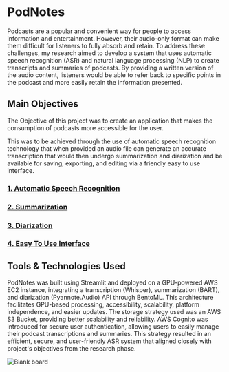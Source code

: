 # PodNotes

Podcasts are a popular and convenient way for people to access information and entertainment. However, their audio-only format can make them difficult for listeners to fully absorb and retain. 
To address these challenges, my research aimed to develop a system that uses automatic speech recognition (ASR) and natural language processing (NLP) to create transcripts and summaries of podcasts. 
By providing a written version of the audio content, listeners would be able to refer back to specific points in the podcast and more easily retain the information presented.

## Main Objectives

The Objective of this project was to create an application that makes the consumption of podcasts more accessible for the user. 

This was to be achieved through the use of automatic speech recognition technology that when provided an audio file can generate an accurate transcription that would then undergo summarization and diarization and be available for saving, exporting, and editing via a friendly easy to use interface.

### [1. Automatic Speech Recognition](https://github.com/openai/whisper)
### [2. Summarization](https://huggingface.co/philschmid/bart-large-cnn-samsum)
### [3. Diarization](https://github.com/pyannote/pyannote-audio)
### [4. Easy To Use Interface](https://github.com/streamlit/streamlit)

## Tools & Technologies Used

PodNotes was built using Streamlit and deployed on a GPU-powered AWS EC2 instance, integrating a transcription (Whisper), summarization (BART), and diarization (Pyannote.Audio) API through BentoML. This architecture facilitates GPU-based processing, accessibility, scalability, platform independence, and easier updates. The storage strategy used was an AWS S3 Bucket, providing better scalability and reliability. AWS Cognito was introduced for secure user authentication, allowing users to easily manage their podcast transcriptions and summaries. This strategy resulted in an efficient, secure, and user-friendly ASR system that aligned closely with project's objectives from the research phase.

![Blank board](https://github.com/SLong97/PodNotes/assets/91565384/f358fea4-dda3-480b-88b5-d74fa713e87b)
